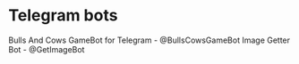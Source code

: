 # Telegram bots

Bulls And Cows GameBot for Telegram - @BullsCowsGameBot
Image Getter Bot - @GetImageBot
